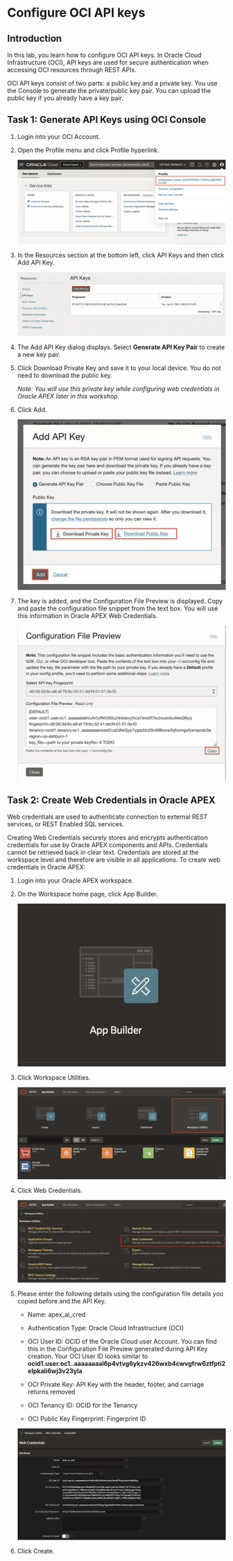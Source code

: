 # Configure OCI API keys

## Introduction

In this lab, you learn how to configure OCI API keys. In Oracle Cloud Infrastructure (OCI), API keys are used for secure authentication when accessing OCI resources through REST APIs.

OCI API keys consist of two parts: a public key and a private key. You use the Console to generate the private/public key pair. You can upload the public key if you already have a key pair.

## Task 1: Generate API Keys using OCI Console


1. Login into your OCI Account.

2. Open the Profile menu and click Profile hyperlink.

    ![Profile Menu](images/profile.png " ")

3. In the Resources section at the bottom left, click API Keys and then click Add API Key.

    ![Add API Key](images/api-keys.png " ")


4. The Add API Key dialog displays. Select **Generate API Key Pair** to create a new key pair.

5. Click Download Private Key and save it to your local device. You do not need to download the public key.

   *Note: You will use this private key while configuring web credentials in Oracle APEX later in this workshop.*

6. Click Add.

    ![Profile Menu](images/add-api-key.png " ")

7. The key is added, and the Configuration File Preview is displayed. Copy and paste the configuration file snippet from the text box. You will use this information in Oracle APEX Web Credentials.

    ![Profile Menu](images/configuration-preview.png " ")

## Task 2: Create Web Credentials in Oracle APEX

Web credentials are used to authenticate connection to external REST services, or REST Enabled SQL services.

Creating Web Credentials securely stores and encrypts authentication credentials for use by Oracle APEX components and APIs. Credentials cannot be retrieved back in clear text. Credentials are stored at the workspace level and therefore are visible in all applications.
To create web credentials in Oracle APEX:

1. Login into your Oracle APEX workspace.

2. On the Workspace home page, click App Builder.

   ![Click App Builder](images/app-builder.png " ")

3. Click Workspace Utilities.

   ![Click App Builder](images/workspace-utilities.png " ")

4. Click Web Credentials.

   ![Click App Builder](images/sc-web-creds.png " ")

5. Please enter the following details using the configuration file details you copied before and the API Key.

    - Name: apex_ai_cred

    - Authentication Type: Oracle Cloud Infrastructure (OCI)

    - OCI User ID: OCID of the Oracle Cloud user Account. You can find this in the Configuration File Preview generated during API Key creation.
    Your OCI User ID looks similar to **ocid1.user.oc1..aaaaaaaal6p4vtvg6ykzv426wxb4cwvgfrw6ztfpti2elpkali6wj3v23yla**

    - OCI Private Key: API Key with the header, footer, and carriage returns removed

    - OCI Tenancy ID: OCID for the Tenancy

    - OCI Public Key Fingerprint: Fingerprint ID

   ![Click App Builder](images/web-creds.png " ")

5. Click Create.
